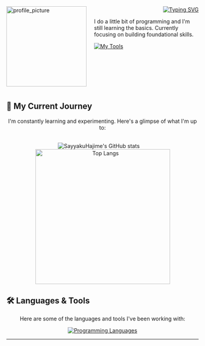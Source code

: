 <img align="left" alt="profile_picture" width="210" src="https://github.com/user-attachments/assets/57103a2c-32f0-4077-980a-22b4446740b0" style="margin-right: 20px; margin-bottom: 10px;">
<div align="right">
  <a href="https://git.io/typing-svg">
    <img src="https://readme-typing-svg.demolab.com?font=JetBrains+Mono&size=30&duration=2000&pause=200&color=e4e2e2&multiline=true&repeat=false&width=700&height=120&lines=%E3%83%9F%E2%98%86+Hey+There%2C;I'm+Sayyaku%2FHajime" alt="Typing SVG" />
  </a>
</div>

I do a little bit of programming and I'm still learning the basics. Currently focusing on building foundational skills.

<div>
  <a href="https://skillicons.dev">
    <img src="https://go-skill-icons.vercel.app/api/icons?i=neovim,obsidian,overleaf,azure" alt="My Tools"/>
  </a>
</div>

<br clear="left"/>


## 🚀 My Current Journey
<p align="center">
  I'm constantly learning and experimenting. Here's a glimpse of what I'm up to:
</p>
<br>
<div align="center">
  <img src="https://github-readme-stats.vercel.app/api?username=SayyakuHajime&show_icons=true&theme=algolia&hide_border=true&rank_icon=github" alt="SayyakuHajime's GitHub stats" />
  &nbsp;&nbsp;&nbsp;&nbsp; <img width="353" src="https://github-readme-stats.vercel.app/api/top-langs/?username=SayyakuHajime&hide=tex,html,css&theme=algolia&layout=compact&hide_border=true" alt="Top Langs"/>
</div>


## 🛠️ Languages & Tools
<p align="center">
  Here are some of the languages and tools I've been working with:
</p>
<p align="center">
  <a href="https://skillicons.dev">
    <img src="https://skillicons.dev/icons?i=c,cpp,java,js,py" alt="Programming Languages" />
  </a>
</p>

---
